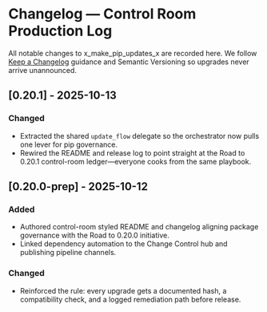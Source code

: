 # Changelog — Control Room Production Log

All notable changes to x_make_pip_updates_x are recorded here. We follow [Keep a Changelog](https://keepachangelog.com/en/1.1.0/) guidance and Semantic Versioning so upgrades never arrive unannounced.

## [0.20.1] - 2025-10-13
### Changed
- Extracted the shared `update_flow` delegate so the orchestrator now pulls one lever for pip governance.
- Rewired the README and release log to point straight at the Road to 0.20.1 control-room ledger—everyone cooks from the same playbook.

## [0.20.0-prep] - 2025-10-12
### Added
- Authored control-room styled README and changelog aligning package governance with the Road to 0.20.0 initiative.
- Linked dependency automation to the Change Control hub and publishing pipeline channels.

### Changed
- Reinforced the rule: every upgrade gets a documented hash, a compatibility check, and a logged remediation path before release.
